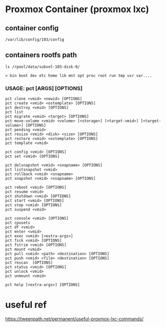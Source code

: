 
# Proxmox Container (proxmox lxc)

## container config
	/var/lib/config/103/config

## containers rootfs path
	ls /rpool/data/subvol-103-disk-0/
	
	> bin boot dev etc home lib mnt opt proc root run tmp usr var....


### USAGE: pct <COMMAND> [ARGS] [OPTIONS]

	pct clone <vmid> <newid> [OPTIONS]
	pct create <vmid> <ostemplate> [OPTIONS]
	pct destroy <vmid> [OPTIONS]
	pct list 
	pct migrate <vmid> <target> [OPTIONS]
	pct move-volume <vmid> <volume> [<storage>] [<target-vmid>] [<target-volume>] [OPTIONS]
	pct pending <vmid>
	pct resize <vmid> <disk> <size> [OPTIONS]
	pct restore <vmid> <ostemplate> [OPTIONS]
	pct template <vmid>

	pct config <vmid> [OPTIONS]
	pct set <vmid> [OPTIONS]

	pct delsnapshot <vmid> <snapname> [OPTIONS]
	pct listsnapshot <vmid>
	pct rollback <vmid> <snapname>
	pct snapshot <vmid> <snapname> [OPTIONS]

	pct reboot <vmid> [OPTIONS]
	pct resume <vmid>
	pct shutdown <vmid> [OPTIONS]
	pct start <vmid> [OPTIONS]
	pct stop <vmid> [OPTIONS]
	pct suspend <vmid>

	pct console <vmid> [OPTIONS]
	pct cpusets 
	pct df <vmid>
	pct enter <vmid>
	pct exec <vmid> [<extra-args>]
	pct fsck <vmid> [OPTIONS]
	pct fstrim <vmid> [OPTIONS]
	pct mount <vmid>
	pct pull <vmid> <path> <destination> [OPTIONS]
	pct push <vmid> <file> <destination> [OPTIONS]
	pct rescan  [OPTIONS]
	pct status <vmid> [OPTIONS]
	pct unlock <vmid>
	pct unmount <vmid>

	pct help [<extra-args>] [OPTIONS]


# useful ref
https://tweenpath.net/permanent/useful-proxmox-lxc-commands/